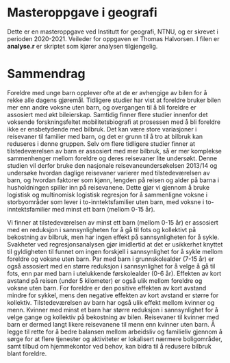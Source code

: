 # Masteroppgave i geografi
Dette er en masteroppgave ved Institutt for geografi, NTNU, og er skrevet i perioden 2020-2021. Veileder for oppgaven er Thomas Halvorsen. I filen er **analyse.r** er skriptet som kjører analysen tilgjengelig. 

# Sammendrag
Foreldre med unge barn opplever ofte at de er avhengige av bilen for å rekke alle dagens gjøremål. Tidligere studier har vist at foreldre bruker bilen mer enn andre voksne uten barn, og overgangen til å bli foreldre er assosiert med økt bileierskap. Samtidig finner flere studier innenfor det voksende forskningsfeltet mobilitetsbiografi at prosessen med å bli foreldre ikke er ensbetydende med bilbruk. Det kan være store variasjoner i reisevaner til familier med barn, og det er grunn til å tro at bilbruk kan reduseres i denne gruppen. Selv om flere tidligere studier finner at tilstedeværelsen av barn er assosiert med mer bilbruk, så er mer komplekse sammenhenger mellom foreldre og deres reisevaner lite undersøkt. Denne studien vil derfor bruke den nasjonale reisevaneundersøkelsen 2013/14 og undersøke hvordan daglige reisevaner varierer med tilstedeværelsen av barn, og hvordan faktorer som kjønn, lengden på reisen og alder på barna i husholdningen spiller inn på reisevanene. Dette gjør vi gjennom å bruke logistisk og multinomisk logistisk regresjon for å sammenligne voksne i storbyområder som lever i to-inntektsfamilier uten barn, med voksne i to-inntektsfamilier med minst ett barn (mellom 0-15 år).

Vi finner at tilstedeværelsen av minst ett barn (mellom 0-15 år) er assosiert med en reduksjon i sannsynligheten for å gå til fots og kollektivt på bekostning av bilbruk, men har ingen effekt på sannsynligheten for å sykle. Svakheter ved regresjonsanalysen gjør imidlertid at det er usikkerhet knyttet til gyldigheten til funnet om ingen forskjell i sannsynlighet for å sykle mellom foreldre og voksne uten barn. Par med barn i grunnskolealder (7-15 år) er også assosiert med en større reduksjon i sannsynlighet for å velge å gå til fots, enn par med barn i utelukkende førskolealder (0-6 år). Effekten av kort avstand på reisen (under 5 kilometer) er også ulik mellom foreldre og voksne uten barn. For foreldre er den positive effekten av kort avstand mindre for sykkel, mens den negative effekten av kort avstand er større for kollektiv. Tilstedeværelsen av barn har også ulik effekt mellom kvinner og menn. Kvinner med minst et barn har større reduksjon i sannsynlighet for å velge gange og kollektiv på bekostning av bilen. Reisevaner til kvinner med barn er dermed langt likere reisevanene til menn enn kvinner uten barn. Å legge til rette for å bedre balansen mellom arbeidsliv og familieliv gjennom å sørge for at flere tjenester og aktiviteter er lokalisert nærmere boligområder, samt tilbud om hjemmekontor ved behov, kan bidra til å redusere bilbruk blant foreldre.

